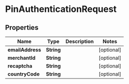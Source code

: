 # PinAuthenticationRequest

## Properties
Name | Type | Description | Notes
------------ | ------------- | ------------- | -------------
**emailAddress** | **String** |  |  [optional]
**merchantId** | **String** |  |  [optional]
**recaptcha** | **String** |  |  [optional]
**countryCode** | **String** |  |  [optional]
